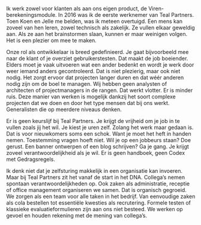 <!-- title: Tim -->
<!-- author: Tim -->
<!-- date: 2020-05-01 -->
<!-- img: /assets/img/blogimages/headerimage_tim.png -->

<p class="page__image">
      <img src="/assets/img/blogimages/headerimage_tim.png" alt="">
</p>

Ik werk zowel voor klanten als aan ons eigen product, de Viren-berekeningsmodule. In 2016 was ik de eerste werknemer van Teal Partners. Toen Koen en Jelle me belden, was ik meteen overtuigd. Een mens kan zoveel van hen leren, zowel technisch als zakelijk. Ze vullen elkaar geweldig aan. Als ze aan het brainstormen slaan, kunnen er maar weinigen volgen. Het is een plezier om mee te maken. 

Onze rol als ontwikkelaar is breed gedefinieerd. Je gaat bijvoorbeeld mee naar de klant of je overziet gebruikerstesten. Dat maakt de job boeiender. Elders moet je vaak uitvoeren wat een ander bedenkt en wordt je werk door weer iemand anders gecontroleerd. Dat is niet plezierig, maar ook niet nodig. Het zorgt ervoor dat projecten langer duren en dat wéér anderen nodig zijn om de boel te managen. Wij hebben geen analysten of architecten of projectmanagers in de rangen. Dat werkt vlotter. Er is minder ruis. Deze manier van werken is mogelijk dankzij het soort complexe projecten dat we doen en door het type mensen dat bij ons werkt. Generalisten die op meerdere niveaus denken. 

Er is geen keurslijf bij Teal Partners. Je krijgt de vrijheid om je job in te vullen zoals jij het wil. Je kiest je uren zelf. Zolang het werk maar gedaan is. Dat is voor nieuwkomers soms een schok. Want je moet het heft in handen nemen. Toestemming vragen hoeft niet. Wil je op een jobbeurs staan? Doe gerust. Een banner ontwerpen of een blog schrijven? Ga je gang. Je krijgt zoveel verantwoordelijkheid als je wil. Er is geen handboek, geen Codex met Gedragsregels. 

Ik denk niet dat je zelfsturing makkelijk in een organisatie kan invoeren. Maar bij Teal Partners zit het vanaf de start in het DNA. Collega’s nemen spontaan verantwoordelijkheden op. Ook zaken als administratie, receptie of office management organiseren we samen. Dat is organisch gegroeid. We zorgen als een team voor alle taken in het bedrijf. Van eenvoudige zaken als cola bestellen tot essentiële kwesties als recrutering. Formele testen of klassieke evaluatieformulieren zijn aan ons niet besteed. We werken op gevoel en houden rekening met de mening van collega’s.